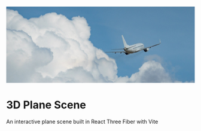 <img src="public/readme-airplane.jpg"></img>

# 3D Plane Scene
An interactive plane scene built in React Three Fiber with Vite
